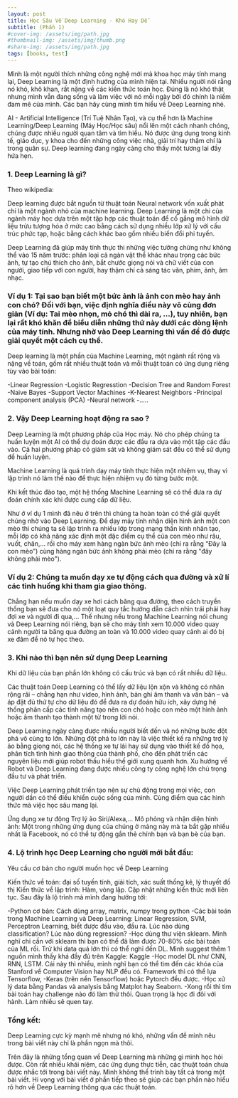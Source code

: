 ```yaml
---
layout: post
title: Học Sâu Về Deep Learning - Khó Hay Dễ 
subtitle: (Phần 1)
#cover-img: /assets/img/path.jpg
#thumbnail-img: /assets/img/thumb.png
#share-img: /assets/img/path.jpg
tags: [books, test]
---
```


Mình là một người thích những công nghệ mới mà khoa học máy tính mang lại, Deep Learning là một định hướng của mình hiện tại. Nhiều người nói rằng nó khó, khô khan, rất nặng về các kiến thức toán học. Đúng là nó khó thật nhưng mình vẫn đang sống và làm việc với nó mỗi ngày bởi đó chính là niềm đam mê của mình. Các bạn hãy cùng mình tìm hiểu về Deep Learning nhé.

AI - Artificial Intelligence (Trí Tuệ Nhân Tạo), và cụ thể hơn là Machine Learning/Deep Learning (Máy Học/Học sâu) nổi lên một cách nhanh chóng, chúng được nhiều người quan tâm và tìm hiểu. Nó được ứng dụng trong kinh tế, giáo dục, y khoa cho đến những công việc nhà, giải trí hay thậm chí là trong quân sự. Deep learning đang ngày càng cho thấy một tương lai đầy hứa hẹn.

### 1. Deep Learning là gì?
Theo wikipedia:

Deep learning được bắt nguồn từ thuật toán Neural network vốn xuất phát chỉ là một ngành nhỏ của machine learning. Deep Learning là một chi của ngành máy học dựa trên một tập hợp các thuật toán để cố gắng mô hình dữ liệu trừu tượng hóa ở mức cao bằng cách sử dụng nhiều lớp xử lý với cấu trúc phức tạp, hoặc bằng cách khác bao gồm nhiều biến đổi phi tuyến.

Deep Learning đã giúp máy tính thực thi những việc tưởng chừng như không thể vào 15 năm trước: phân loại cả ngàn vật thể khác nhau trong các bức ảnh, tự tạo chú thích cho ảnh, bắt chước giọng nói và chữ viết của con người, giao tiếp với con người, hay thậm chí cả sáng tác văn, phim, ảnh, âm nhạc.



### Ví dụ 1: Tại sao bạn biết một bức ảnh là ảnh con mèo hay ảnh con chó? Đối với bạn, việc định nghĩa điều này vô cùng đơn giản (Ví dụ: Tai mèo nhọn, mỏ chó thì dài ra, …), tuy nhiên, bạn lại rất khó khăn để biểu diễn những thứ này dưới các dòng lệnh của máy tính. Nhưng nhờ vào Deep Learning thì vấn đề đó được giải quyết một cách cụ thể.

Deep learning là một phần của Machine Learning, một ngành rất rộng và nặng về toán, gồm rất nhiều thuật toán và mỗi thuật toán có ứng dụng riêng tùy vào bài toán:

-Linear Regression
-Logistic Regresstion
-Decision Tree and Random Forest
-Naive Bayes
-Support Vector Machines
-K-Nearest Neighbors
-Principal component analysis (PCA)
-Neural network
-.....
### 2. Vậy Deep Learning hoạt động ra sao ?
Deep Learning là một phương pháp của Học máy. Nó cho phép chúng ta huấn luyện một AI có thể dự đoán được các đầu ra dựa vào một tập các đầu vào. Cả hai phương pháp có giám sát và không giám sát đều có thể sử dụng để huấn luyện.

Machine Learning là quá trình dạy máy tính thực hiện một nhiệm vụ, thay vì lập trình nó làm thế nào để thực hiện nhiệm vụ đó từng bước một.

Khi kết thúc đào tạo, một hệ thống Machine Learning sẽ có thể đưa ra dự đoán chính xác khi được cung cấp dữ liệu.

Như ở ví dụ 1 mình đã nêu ở trên thì chúng ta hoàn toàn có thể giải quyết chúng nhờ vào Deep Learning. Để dạy máy tính nhận diện hình ảnh một con mèo thì chúng ta sẽ lập trình ra nhiều lớp trong mạng thần kinh nhân tạo, mỗi lớp có khả năng xác định một đặc điểm cụ thể của con mèo như râu, vuốt, chân,… rồi cho máy xem hàng ngàn bức ảnh mèo (chỉ ra rằng “Đây là con mèo”) cùng hàng ngàn bức ảnh không phải mèo (chỉ ra rằng "đây không phải mèo"). 

### Ví dụ 2: Chúng ta muốn dạy xe tự động cách qua đường và xử lí các tình huống khi tham gia giao thông.

Chẳng hạn nếu muốn dạy xe hơi cách băng qua đường, theo cách truyền thống bạn sẽ đưa cho nó một loạt quy tắc hướng dẫn cách nhìn trái phải hay đợi xe và người đi qua,… Thế nhưng nếu trong Machine Learning nói chung và Deep Learning nói riêng, bạn sẽ cho máy tính xem 10.000 video quay cảnh người ta băng qua đường an toàn và 10.000 video quay cảnh ai đó bị xe đâm để nó tự học theo.



### 3. Khi nào thì bạn nên sử dụng Deep Learning
Khi dữ liệu của bạn phần lớn không có cấu trúc và bạn có rất nhiều dữ liệu.

Các thuật toán Deep Learning có thể lấy dữ liệu lộn xộn và không có nhãn rộng rãi – chẳng hạn như video, hình ảnh, bản ghi âm thanh và văn bản – và áp đặt đủ thứ tự cho dữ liệu đó để đưa ra dự đoán hữu ích, xây dựng hệ thống phân cấp các tính năng tạo nên con chó hoặc con mèo một hình ảnh hoặc âm thanh tạo thành một từ trong lời nói.

Deep Learning ngày càng được nhiều người biết đến và nó những bước đột phá vô cùng to lớn. Những đột phá to lớn này là việc thiết kế ra những trợ lý ảo bằng giọng nói, các hệ thống xe tự lái hay sử dụng vào thiết kế đồ họa, phân tích tình hình giao thông của thành phố, cho đến phát triển các nguyên liệu mới giúp robot thấu hiểu thế giới xung quanh hơn. Xu hướng về Robot và Deep Learning đang được nhiều công ty công nghệ lớn chú trọng đầu tư và phát triển.

Việc Deep Learning phát triển tạo nên sự chủ động trong mọi việc, con người dần có thể điều khiển cuộc sống của mình. Cùng điểm qua các hình thức mà việc học sâu mang lại.

Ứng dụng xe tự động
Trợ lý ảo Siri/Alexa,...
Mô phỏng và nhận diện hình ảnh: Một trong những ứng dụng của chúng ở mảng này mà ta bắt gặp nhiều nhất là Facebook, nó có thể tự động gắn thẻ chính bạn và bạn bè của bạn.


### 4. Lộ trình học Deep Learning cho người mới bắt đầu:
Yêu cầu cơ bản cho người muốn học về Deep Learning

Kiến thức về toán: đại số tuyến tính, giải tích, xác suất thống kê, lý thuyết đồ thị
Kiến thức về lập trình: Hàm, vòng lặp.
Cập nhật những kiến thức mới liên tục.
Sau đây là lộ trình mà mình đang hướng tới:

-Python cơ bản: Cách dùng array, matrix, numpy trong python
-Các bài toán trong Machine Learning và Deep Learning: Linear Regression, SVM, Perceptron Learning, biết được đầu vào, đầu ra. Lúc nào dùng classification? Lúc nào dùng regression?
-Học dùng thư viện sklearn. Mình nghĩ chỉ cần với sklearn thì bạn có thể đã làm được 70-80% các bài toán của ML rồi. Trừ khi data quá lớn thì có thể nghĩ đến DL. Mình suggest thêm 1 nguồn mình thấy khá đầy đủ trên Kaggle: Kaggle
-Học model DL như CNN, RNN, LSTM. Cái này thì nhiều, mình nghĩ bạn có thể tìm đến các khóa của Stanford về Computer Vision hay NLP đều có. Framework thì có thể lựa Tensorflow, -Keras (trên nền Tensorflow) hoặc Pytorch đều được.
-Học xử lý data bằng Pandas và analysis bằng Matplot hay Seaborn. 
-Xong rồi thì tìm bài toán hay challenge nào đó làm thử thôi. Quan trọng là học đi đôi với hành. Làm nhiều sẽ quen tay.
### Tổng kết:
Deep Learning cực kỳ mạnh mẽ nhưng nó khó, những vấn đề mình nêu trong bài viết này chỉ là phần ngọn mà thôi.

Trên đây là những tổng quan về Deep Learning mà những gì mình học hỏi được. Còn rất nhiều khái niệm, các ứng dụng thực tiễn, các thuật toán chưa được nhắc tới trong bài viết này. Mình không thể trình bày tất cả trong một bài viết. Hi vọng với bài viết ở phần tiếp theo sẽ giúp các bạn phần nào hiểu rõ hơn về Deep Learning thông qua các thuật toán.
